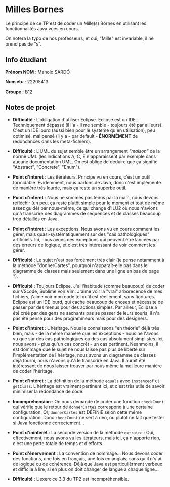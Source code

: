 # Milles Bornes

Le principe de ce TP est de coder un Mille(s) Bornes en utilisant les fonctionnalités Java vues en cours.

On notera la typo de nos professeurs, et oui, "Mille" est invariable, il ne prend pas de "s".

## Info étudiant

**Prénom NOM** : Manolo SARDÓ

**Num étu**    : 22205413

**Groupe**     : B12

## Notes de projet

- **Difficulté** : L'obligation d'utiliser Eclipse. Eclipse est un IDE... Techniquement dépassé (il l'a - il me semble - toujours été par ailleurs). C'est un IDE lourd (aussi bien pour le système qu'en utilisation), peu optimisé, mal pensé (il y a - par default - **ÉNORMÉMENT** de redondances dans les meta-fichiers).

- **Difficulté** : L'UML du sujet semble être un arrangement *"maison"* de la norme UML (les indications A, C, E n'apparaissent par exemple dans aucune documentation UML. On est obligé de déduire que ça signifie "Abstract", "Concrete", "Enum").

- **Point d'intéret** : Les itérateurs. Principe vu en cours, c'est un outil formidable. Évidemment, nous parlons de Java, donc c'est implémenté de manière très lourde, mais ça reste un superbe outil.

- **Point d'intéret** : Nous ne sommes pas tenus par la main, nous devons réfléchir (un peu, ça reste plutôt simple pour le moment et tout de même assez guidé) par nous-même, ce qui change d'ILU2 où nous n'avions qu'à transcrire des diagrammes de séquences et de classes beaucoup trop détaillés en Java.

- **Point d'intéret** : Les exceptions. Nous avons vu en cours comment les gérer, mais quasi-systématiquement sur des "cas pathologiques" artificiels. Ici, nous avons des exceptions qui peuvent être lancées par des erreurs de logique, et c'est très intéressant de voir comment les gérer.

- **Difficulté** : Le sujet n'est pas forcément très clair (je pense notamment à la méthode "donnerCartes", pourquoi n'apparaît-elle pas dans le diagramme de classes mais seulement dans une ligne en bas de page ?).

- **Difficulté** : Toujours Eclipse. J'ai l'habitude (comme beaucoup) de coder sur VScode, Sublime voir Vim. J'aime voir la "vrai" arborecence de mes fichiers, j'aime voir mon code tel qu'il est réellement, sans fioritures. Eclipse est un IDE lourd, qui cache beaucoup de choses et nécessite de passer par des menus pour des actions simples. Par ailleur, Eclipse a été créé par des gens ne sachants pas se passer de leurs souris, il n'a pas été pensé pour des programmeurs mais pour des designers.

- **Point d'intéret** : L'héritage. Nous le connaissons "en théorie" déjà très bien, mais - de la même manière que les exceptions - nous ne l'avons vu que sur des cas pathologiques ou des cas absolument simplistes. Ici, nous avons - plus qu'un cas concrêt - un cas pertinent. Néanmoins, il est dommage que le sujet ne nous laisse pas plus de liberté sur l'implémentation de l'héritage, nous avons un diagramme de classes déjà fourni, nous n'avons qu'à le transcrire en Java. Il aurait été intéressant de nous laisser trouver par nous même la meilleure manière de coder l'héritage.

- **Point d'intéret** : La définition de la méthode `equals` avec `instanceof` et `getClass`. L'héritage est vraiment pertinent ici, et c'est très utile de savoir minimiser la redondance de code.

- **Incompréhension** : On nous demande de coder une fonction `checkCount` qui vérifie que le retour de `donnerCartes` correspond à une certaine configuration. Or, `donnerCartes` est DÉFINIE selon cette même configuration. Donc `checkCount` ne sert à rien, ou plutôt ne fait que tester si Java fonctionne correctement...

- **Point d'inintérêt** : La seconde version de la méthode `extraire` : Oui, effectivement, nous avons vu les itérateurs, mais ici, ça n'apporte rien, c'est une perte totale de temps et d'efforts.

- **Point d'énervement** : La convention de nommage... Nous devons coder des fonctions, une fois en français, une fois en anglais, sans qu'il n'y ai de logique ou de cohérence. Déjà que Java est particulièrment verbeux et difficile à lire, si en plus on doit changer de langue à chaque ligne...

- **Difficulté** : L'exercice 3.3 du TP2 est incompréhensible.